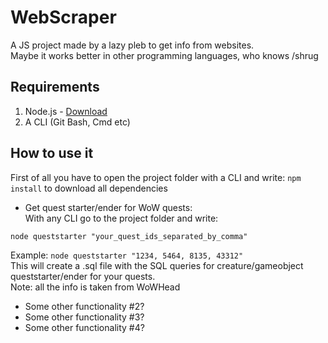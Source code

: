 # WebScraper
A JS project made by a lazy pleb to get info from websites.\
Maybe it works better in other programming languages, who knows /shrug
## Requirements
1. Node.js - [Download](https://nodejs.org/en/download/)
2. A CLI (Git Bash, Cmd etc)

## How to use it
First of all you have to open the project folder with a CLI and write:
```npm install``` to download all dependencies

* Get quest starter/ender for WoW quests:\
With any CLI go to the project folder and write:
```
node queststarter "your_quest_ids_separated_by_comma"
```
Example: ```node queststarter "1234, 5464, 8135, 43312"```\
This will create a .sql file with the SQL queries for creature/gameobject queststarter/ender for your quests.\
Note: all the info is taken from WoWHead

* Some other functionality #2?
* Some other functionality #3?
* Some other functionality #4?